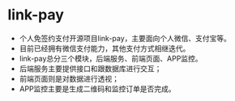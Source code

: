 # link-pay
- 个人免签约支付开源项目link-pay，主要面向个人微信、支付宝等。
- 目前已经拥有微信支付能力，其他支付方式相继迭代。
- link-pay总分三个模块，后端服务、前端页面、APP监控。
- 后端服务主要提供接口和跟数据库进行交互；
- 前端页面则是对数据进行透视；
- APP监控主要是生成二维码和监控订单是否完成。
